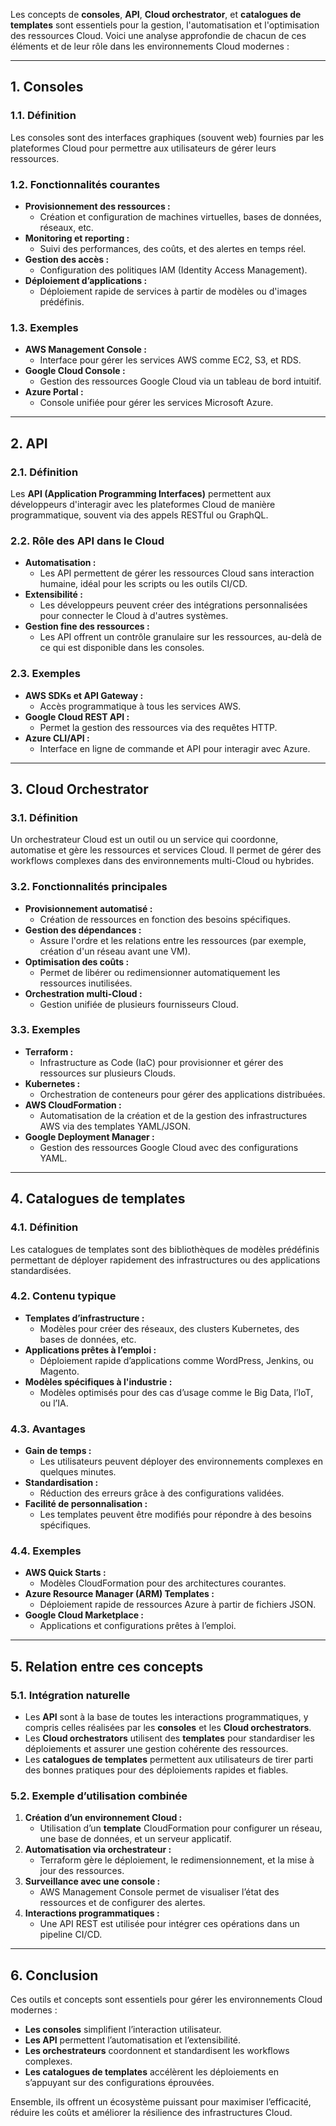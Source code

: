 Les concepts de **consoles**, **API**, **Cloud orchestrator**, et **catalogues de templates** sont essentiels pour la gestion, l'automatisation et l'optimisation des ressources Cloud. Voici une analyse approfondie de chacun de ces éléments et de leur rôle dans les environnements Cloud modernes :

---

## **1. Consoles**
### **1.1. Définition**
Les consoles sont des interfaces graphiques (souvent web) fournies par les plateformes Cloud pour permettre aux utilisateurs de gérer leurs ressources.

### **1.2. Fonctionnalités courantes**
- **Provisionnement des ressources :**
  - Création et configuration de machines virtuelles, bases de données, réseaux, etc.
- **Monitoring et reporting :**
  - Suivi des performances, des coûts, et des alertes en temps réel.
- **Gestion des accès :**
  - Configuration des politiques IAM (Identity Access Management).
- **Déploiement d’applications :**
  - Déploiement rapide de services à partir de modèles ou d'images prédéfinis.

### **1.3. Exemples**
- **AWS Management Console :**
  - Interface pour gérer les services AWS comme EC2, S3, et RDS.
- **Google Cloud Console :**
  - Gestion des ressources Google Cloud via un tableau de bord intuitif.
- **Azure Portal :**
  - Console unifiée pour gérer les services Microsoft Azure.

---

## **2. API**
### **2.1. Définition**
Les **API (Application Programming Interfaces)** permettent aux développeurs d'interagir avec les plateformes Cloud de manière programmatique, souvent via des appels RESTful ou GraphQL.

### **2.2. Rôle des API dans le Cloud**
- **Automatisation :**
  - Les API permettent de gérer les ressources Cloud sans interaction humaine, idéal pour les scripts ou les outils CI/CD.
- **Extensibilité :**
  - Les développeurs peuvent créer des intégrations personnalisées pour connecter le Cloud à d'autres systèmes.
- **Gestion fine des ressources :**
  - Les API offrent un contrôle granulaire sur les ressources, au-delà de ce qui est disponible dans les consoles.

### **2.3. Exemples**
- **AWS SDKs et API Gateway :**
  - Accès programmatique à tous les services AWS.
- **Google Cloud REST API :**
  - Permet la gestion des ressources via des requêtes HTTP.
- **Azure CLI/API :**
  - Interface en ligne de commande et API pour interagir avec Azure.

---

## **3. Cloud Orchestrator**
### **3.1. Définition**
Un orchestrateur Cloud est un outil ou un service qui coordonne, automatise et gère les ressources et services Cloud. Il permet de gérer des workflows complexes dans des environnements multi-Cloud ou hybrides.

### **3.2. Fonctionnalités principales**
- **Provisionnement automatisé :**
  - Création de ressources en fonction des besoins spécifiques.
- **Gestion des dépendances :**
  - Assure l'ordre et les relations entre les ressources (par exemple, création d'un réseau avant une VM).
- **Optimisation des coûts :**
  - Permet de libérer ou redimensionner automatiquement les ressources inutilisées.
- **Orchestration multi-Cloud :**
  - Gestion unifiée de plusieurs fournisseurs Cloud.

### **3.3. Exemples**
- **Terraform :**
  - Infrastructure as Code (IaC) pour provisionner et gérer des ressources sur plusieurs Clouds.
- **Kubernetes :**
  - Orchestration de conteneurs pour gérer des applications distribuées.
- **AWS CloudFormation :**
  - Automatisation de la création et de la gestion des infrastructures AWS via des templates YAML/JSON.
- **Google Deployment Manager :**
  - Gestion des ressources Google Cloud avec des configurations YAML.

---

## **4. Catalogues de templates**
### **4.1. Définition**
Les catalogues de templates sont des bibliothèques de modèles prédéfinis permettant de déployer rapidement des infrastructures ou des applications standardisées.

### **4.2. Contenu typique**
- **Templates d’infrastructure :**
  - Modèles pour créer des réseaux, des clusters Kubernetes, des bases de données, etc.
- **Applications prêtes à l’emploi :**
  - Déploiement rapide d’applications comme WordPress, Jenkins, ou Magento.
- **Modèles spécifiques à l'industrie :**
  - Modèles optimisés pour des cas d’usage comme le Big Data, l’IoT, ou l’IA.

### **4.3. Avantages**
- **Gain de temps :**
  - Les utilisateurs peuvent déployer des environnements complexes en quelques minutes.
- **Standardisation :**
  - Réduction des erreurs grâce à des configurations validées.
- **Facilité de personnalisation :**
  - Les templates peuvent être modifiés pour répondre à des besoins spécifiques.

### **4.4. Exemples**
- **AWS Quick Starts :**
  - Modèles CloudFormation pour des architectures courantes.
- **Azure Resource Manager (ARM) Templates :**
  - Déploiement rapide de ressources Azure à partir de fichiers JSON.
- **Google Cloud Marketplace :**
  - Applications et configurations prêtes à l’emploi.

---

## **5. Relation entre ces concepts**
### **5.1. Intégration naturelle**
- Les **API** sont à la base de toutes les interactions programmatiques, y compris celles réalisées par les **consoles** et les **Cloud orchestrators**.
- Les **Cloud orchestrators** utilisent des **templates** pour standardiser les déploiements et assurer une gestion cohérente des ressources.
- Les **catalogues de templates** permettent aux utilisateurs de tirer parti des bonnes pratiques pour des déploiements rapides et fiables.

### **5.2. Exemple d’utilisation combinée**
1. **Création d’un environnement Cloud :**
   - Utilisation d’un **template** CloudFormation pour configurer un réseau, une base de données, et un serveur applicatif.
2. **Automatisation via orchestrateur :**
   - Terraform gère le déploiement, le redimensionnement, et la mise à jour des ressources.
3. **Surveillance avec une console :**
   - AWS Management Console permet de visualiser l’état des ressources et de configurer des alertes.
4. **Interactions programmatiques :**
   - Une API REST est utilisée pour intégrer ces opérations dans un pipeline CI/CD.

---

## **6. Conclusion**
Ces outils et concepts sont essentiels pour gérer les environnements Cloud modernes :
- **Les consoles** simplifient l’interaction utilisateur.
- **Les API** permettent l’automatisation et l’extensibilité.
- **Les orchestrateurs** coordonnent et standardisent les workflows complexes.
- **Les catalogues de templates** accélèrent les déploiements en s’appuyant sur des configurations éprouvées.

Ensemble, ils offrent un écosystème puissant pour maximiser l’efficacité, réduire les coûts et améliorer la résilience des infrastructures Cloud.